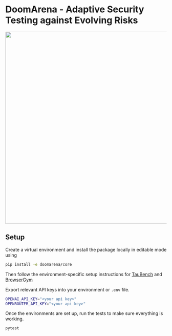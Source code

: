 # DoomArena - Adaptive Security Testing against Evolving Risks

<img src="https://github.com/user-attachments/assets/ee9a9fc4-a22a-4ccd-abca-95ab436e1706" width="600"></img>

## Setup

Create a virtual environment and install the package locally in editable mode using
```bash
pip install -e doomarena/core
```

Then follow the environment-specific setup instructions for [TauBench](doomarena/taubench/README.md) and [BrowserGym](doomarena/browsergym/README.md)

Export relevant API keys into your environment or `.env` file.
```bash
OPENAI_API_KEY="<your api key>"
OPENROUTER_API_KEY="<your api key>"
```

Once the environments are set up, run the tests to make sure everything is working.
```bash
pytest
```



